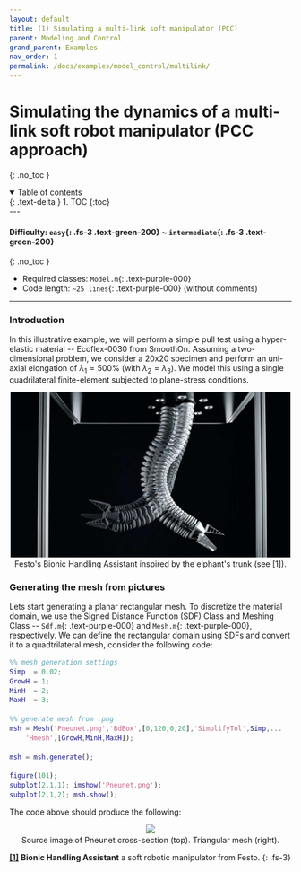 ```yaml
---
layout: default
title: (1) Simulating a multi-link soft manipulator (PCC)
parent: Modeling and Control 
grand_parent: Examples
nav_order: 1
permalink: /docs/examples/model_control/multilink/
---
```


#  Simulating the dynamics of a multi-link soft robot manipulator (PCC approach)
{: .no_toc }

<details open markdown="block">
  <summary>
    Table of contents
  </summary>
  {: .text-delta }
1. TOC
{:toc}
</details>
---

#### Difficulty: `easy`{: .fs-3 .text-green-200} ~ `intermediate`{: .fs-3 .text-green-200}
{: .no_toc }
 - Required classes: `Model.m`{: .text-purple-000}
 - Code length: `~25 lines`{: .text-purple-000} (without comments)

---

### Introduction
In this illustrative example, we will perform a simple pull test using a hyper-elastic material -- Ecoflex-0030 from SmoothOn. Assuming a two-dimensional problem, we consider a 20x20 specimen and perform an uni-axial elongation of $\lambda_{1} = 500\%$ (with $\lambda_2 = \lambda_3$). We model this using a single quadrilateral finite-element subjected to plane-stress conditions.

<div align="center"> <img src="./img/intro.jpg" width="500"> </div>
<div align="center"> Festo's Bionic Handling Assistant inspired by the elphant's trunk (see [1]). </div>

### Generating the mesh from pictures
Lets start generating a planar rectangular mesh. To discretize the material domain, we use the Signed Distance Function (SDF) Class and Meshing Class -- `Sdf.m`{: .text-purple-000} and `Mesh.m`{: .text-purple-000}, respectively. We can define the rectangular domain using SDFs and convert it to a quadtrilateral mesh, consider the following code:

```matlab
%% mesh generation settings
Simp  = 0.02;
GrowH = 1;
MinH  = 2;
MaxH  = 3;

%% generate mesh from .png
msh = Mesh('Pneunet.png','BdBox',[0,120,0,20],'SimplifyTol',Simp,...
    'Hmesh',[GrowH,MinH,MaxH]);

msh = msh.generate();

figure(101);
subplot(2,1,1); imshow('Pneunet.png');
subplot(2,1,2); msh.show();
```

The code above should produce the following:

<div align="center"> <img src="./img/mesh.png" width="550"> </div> 
<div align="center"> Source image of Pneunet cross-section (top). Triangular mesh (right). </div>


[**[1]**](https://www.festo.com/group/en/cms/10241.htm) **Bionic Handling Assistant** a soft robotic manipulator from Festo.
{: .fs-3} 

